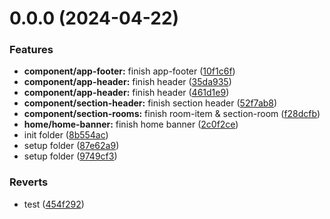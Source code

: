 # 0.0.0 (2024-04-22)


### Features

* **component/app-footer:** finish app-footer ([10f1c6f](https://github.com/vic147569/Airbnb/commit/10f1c6fe9805e4fa92169c13155f60cb836b3394))
* **component/app-header:** finish header ([35da935](https://github.com/vic147569/Airbnb/commit/35da93552d578bf7627c7b7b0e77cbd111734943))
* **component/app-header:** finish header ([461d1e9](https://github.com/vic147569/Airbnb/commit/461d1e9cf9b385fe0aba50995049c541b3dcbd38))
* **component/section-header:** finish section header ([52f7ab8](https://github.com/vic147569/Airbnb/commit/52f7ab85394b2b09a594082dd033fccead13fb85))
* **component/section-rooms:** finish room-item & section-room ([f28dcfb](https://github.com/vic147569/Airbnb/commit/f28dcfbb036f6c0f507327d33a26fa6918de5db3))
* **home/home-banner:** finish home banner ([2c0f2ce](https://github.com/vic147569/Airbnb/commit/2c0f2cefd9c5f497a46c9f82f819a5422f3a60c2))
* init folder ([8b554ac](https://github.com/vic147569/Airbnb/commit/8b554ac009954d12c9fa8be65f408707e587fcc8))
* setup folder ([87e62a9](https://github.com/vic147569/Airbnb/commit/87e62a97b2c0d9cce5f01bc2f04430eaaabc5e3c))
* setup folder ([9749cf3](https://github.com/vic147569/Airbnb/commit/9749cf36831a389914f7fd2fb8e8c90941743901))


### Reverts

* test ([454f292](https://github.com/vic147569/Airbnb/commit/454f292587ac6a97c82e8dbf937af9aec54da8e1))



